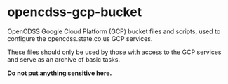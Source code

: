 # opencdss-gcp-bucket

OpenCDSS Google Cloud Platform (GCP) bucket files and scripts,
used to configure the opencdss.state.co.us GCP services.

These files should only be used by those with access to the GCP services
and serve as an archive of basic tasks.

**Do not put anything sensitive here.**
